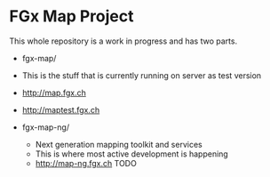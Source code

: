 FGx Map Project
==============

This whole repository is a work in progress and has two parts.

- fgx-map/
 - This is the stuff that is currently running on server as test version
 - <http://map.fgx.ch>
 - <http://maptest.fgx.ch>


- fgx-map-ng/
  - Next generation mapping toolkit and services
  - This is where most active development is happening
  - <http://map-ng.fgx.ch> TODO


